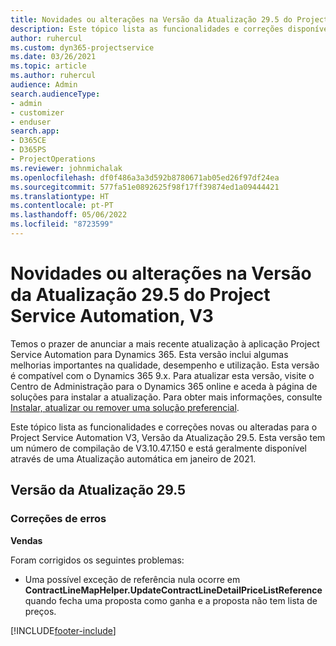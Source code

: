 ```yaml
---
title: Novidades ou alterações na Versão da Atualização 29.5 do Project Service Automation Hotfix, V3
description: Este tópico lista as funcionalidades e correções disponíveis no Project Service Automation V3, Versão da Atualização 29.5, Hotfix, V3.
author: ruhercul
ms.custom: dyn365-projectservice
ms.date: 03/26/2021
ms.topic: article
ms.author: ruhercul
audience: Admin
search.audienceType:
- admin
- customizer
- enduser
search.app:
- D365CE
- D365PS
- ProjectOperations
ms.reviewer: johnmichalak
ms.openlocfilehash: df0f486a3a3d592b8780671ab05ed26f97df24ea
ms.sourcegitcommit: 577fa51e0892625f98f17ff39874ed1a09444421
ms.translationtype: HT
ms.contentlocale: pt-PT
ms.lasthandoff: 05/06/2022
ms.locfileid: "8723599"
---
```

# <a name="whats-new-or-changed-in-project-service-automation-update-release-295-v3"></a>Novidades ou alterações na Versão da Atualização 29.5 do Project Service Automation, V3

Temos o prazer de anunciar a mais recente atualização à aplicação Project Service Automation para Dynamics 365. Esta versão inclui algumas melhorias importantes na qualidade, desempenho e utilização. Esta versão é compatível com o Dynamics 365 9.x. Para atualizar esta versão, visite o Centro de Administração para o Dynamics 365 online e aceda à página de soluções para instalar a atualização. Para obter mais informações, consulte [Instalar, atualizar ou remover uma solução preferencial](/power-platform/admin/install-remove-preferred-solution).

Este tópico lista as funcionalidades e correções novas ou alteradas para o Project Service Automation V3, Versão da Atualização 29.5. Esta versão tem um número de compilação de V3.10.47.150 e está geralmente disponível através de uma Atualização automática em janeiro de 2021.

## <a name="update-release-295"></a>Versão da Atualização 29.5

### <a name="bug-fixes"></a>Correções de erros


**Vendas**

Foram corrigidos os seguintes problemas:

- Uma possível exceção de referência nula ocorre em **ContractLineMapHelper.UpdateContractLineDetailPriceListReference** quando fecha uma proposta como ganha e a proposta não tem lista de preços.


[!INCLUDE[footer-include](../includes/footer-banner.md)]
